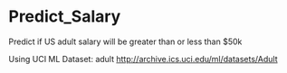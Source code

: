 # Predict_Salary
Predict if US adult salary will be greater than or less than $50k

Using UCI ML Dataset: adult
http://archive.ics.uci.edu/ml/datasets/Adult

